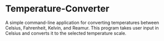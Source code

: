 # Temperature-Converter
A simple command-line application for converting temperatures between Celsius, Fahrenheit, Kelvin, and Reamur. This program takes user input in Celsius and converts it to the selected temperature scale.
